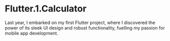 # Flutter.1.Calculator
Last year, I embarked on my first Flutter project, where I discovered the power of its sleek UI design and robust functionality, fuelling my passion for mobile app development.
